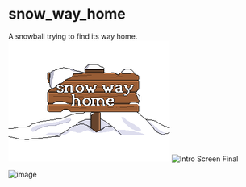 # snow_way_home

A snowball trying to find its way home.
![Intro Screen](art/intro_screen_final.png)
<img src="images/intro_screen_final.png" alt="Intro Screen Final" width="640" height="480"/>

![image](https://github.com/tno123/snow_way_home/assets/13795129/f563e10d-6d7c-4b66-9e09-6b3bb3a2d055)

